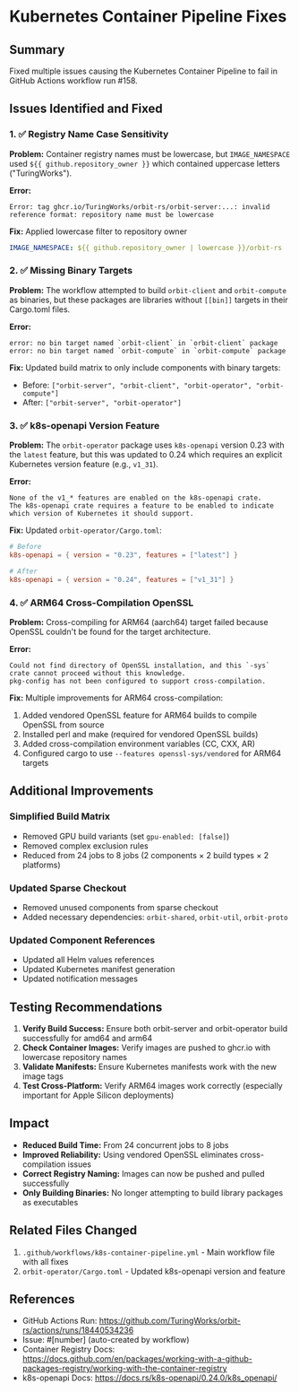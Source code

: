 # Kubernetes Container Pipeline Fixes

## Summary
Fixed multiple issues causing the Kubernetes Container Pipeline to fail in GitHub Actions workflow run #158.

## Issues Identified and Fixed

### 1. ✅ Registry Name Case Sensitivity
**Problem:** Container registry names must be lowercase, but `IMAGE_NAMESPACE` used `${{ github.repository_owner }}` which contained uppercase letters ("TuringWorks").

**Error:**
```
Error: tag ghcr.io/TuringWorks/orbit-rs/orbit-server:...: invalid reference format: repository name must be lowercase
```

**Fix:** Applied lowercase filter to repository owner
```yaml
IMAGE_NAMESPACE: ${{ github.repository_owner | lowercase }}/orbit-rs
```

### 2. ✅ Missing Binary Targets
**Problem:** The workflow attempted to build `orbit-client` and `orbit-compute` as binaries, but these packages are libraries without `[[bin]]` targets in their Cargo.toml files.

**Error:**
```
error: no bin target named `orbit-client` in `orbit-client` package
error: no bin target named `orbit-compute` in `orbit-compute` package
```

**Fix:** Updated build matrix to only include components with binary targets:
- Before: `["orbit-server", "orbit-client", "orbit-operator", "orbit-compute"]`
- After: `["orbit-server", "orbit-operator"]`

### 3. ✅ k8s-openapi Version Feature
**Problem:** The `orbit-operator` package uses `k8s-openapi` version 0.23 with the `latest` feature, but this was updated to 0.24 which requires an explicit Kubernetes version feature (e.g., `v1_31`).

**Error:**
```
None of the v1_* features are enabled on the k8s-openapi crate.
The k8s-openapi crate requires a feature to be enabled to indicate which version of Kubernetes it should support.
```

**Fix:** Updated `orbit-operator/Cargo.toml`:
```toml
# Before
k8s-openapi = { version = "0.23", features = ["latest"] }

# After
k8s-openapi = { version = "0.24", features = ["v1_31"] }
```

### 4. ✅ ARM64 Cross-Compilation OpenSSL
**Problem:** Cross-compiling for ARM64 (aarch64) target failed because OpenSSL couldn't be found for the target architecture.

**Error:**
```
Could not find directory of OpenSSL installation, and this `-sys` crate cannot proceed without this knowledge.
pkg-config has not been configured to support cross-compilation.
```

**Fix:** Multiple improvements for ARM64 cross-compilation:
1. Added vendored OpenSSL feature for ARM64 builds to compile OpenSSL from source
2. Installed perl and make (required for vendored OpenSSL builds)
3. Added cross-compilation environment variables (CC, CXX, AR)
4. Configured cargo to use `--features openssl-sys/vendored` for ARM64 targets

## Additional Improvements

### Simplified Build Matrix
- Removed GPU build variants (set `gpu-enabled: [false]`)
- Removed complex exclusion rules
- Reduced from 24 jobs to 8 jobs (2 components × 2 build types × 2 platforms)

### Updated Sparse Checkout
- Removed unused components from sparse checkout
- Added necessary dependencies: `orbit-shared`, `orbit-util`, `orbit-proto`

### Updated Component References
- Updated all Helm values references
- Updated Kubernetes manifest generation
- Updated notification messages

## Testing Recommendations

1. **Verify Build Success:** Ensure both orbit-server and orbit-operator build successfully for amd64 and arm64
2. **Check Container Images:** Verify images are pushed to ghcr.io with lowercase repository names
3. **Validate Manifests:** Ensure Kubernetes manifests work with the new image tags
4. **Test Cross-Platform:** Verify ARM64 images work correctly (especially important for Apple Silicon deployments)

## Impact

- **Reduced Build Time:** From 24 concurrent jobs to 8 jobs
- **Improved Reliability:** Using vendored OpenSSL eliminates cross-compilation issues
- **Correct Registry Naming:** Images can now be pushed and pulled successfully
- **Only Building Binaries:** No longer attempting to build library packages as executables

## Related Files Changed

1. `.github/workflows/k8s-container-pipeline.yml` - Main workflow file with all fixes
2. `orbit-operator/Cargo.toml` - Updated k8s-openapi version and feature

## References

- GitHub Actions Run: https://github.com/TuringWorks/orbit-rs/actions/runs/18440534236
- Issue: #[number] (auto-created by workflow)
- Container Registry Docs: https://docs.github.com/en/packages/working-with-a-github-packages-registry/working-with-the-container-registry
- k8s-openapi Docs: https://docs.rs/k8s-openapi/0.24.0/k8s_openapi/
